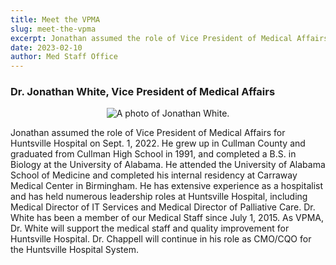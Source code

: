 ```yaml
---
title: Meet the VPMA
slug: meet-the-vpma
excerpt: Jonathan assumed the role of Vice President of Medical Affairs for Huntsville Hospital on Sept. 1, 2022. He grew up in Cullman County and graduated from Cullman High School in 1991, and and completed a B.S. in Biology
date: 2023-02-10
author: Med Staff Office
---
```


### Dr. Jonathan White, Vice President of Medical Affairs

<div class="image-container">
  <img src="/DrWhite10.jpg" alt="A photo of Jonathan White.">
</div>

Jonathan assumed the role of Vice President of Medical Affairs for Huntsville Hospital on Sept. 1, 2022. He grew up in Cullman County and graduated from Cullman High School in 1991, and completed a B.S. in Biology at the University of Alabama. He attended the University of Alabama School of Medicine and completed his internal residency at Carraway Medical Center in Birmingham. He has extensive experience as a hospitalist and has held numerous leadership roles at Huntsville Hospital, including Medical Director of IT Services and Medical Director of Palliative Care. Dr. White has been a member of our Medical Staff since July 1, 2015. As VPMA, Dr. White will support the medical staff and quality improvement for Huntsville Hospital. Dr. Chappell will continue in his role as CMO/CQO for the Huntsville Hospital System.

<style>
.image-container {
  display: flex;
  justify-content: center;
  align-items: center;
}

.container img {
  max-width: 100%;
  height: auto;
}
</style>
